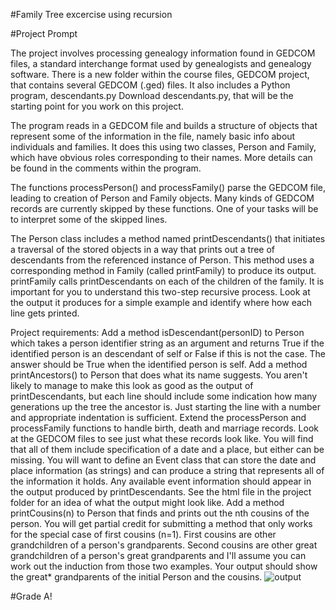 #Family Tree excercise using recursion 

#Project Prompt 

The project involves processing genealogy information found in GEDCOM files, a standard interchange format used by genealogists and genealogy software.  There is a new folder within the course files, GEDCOM project,  that contains several GEDCOM (.ged) files.  It also includes a Python program, descendants.py Download descendants.py, that will be the starting point for you work on this project.

The program reads in a GEDCOM file and builds a structure of objects that represent some of the information in the file, namely basic info about individuals and families.  It does this using two classes, Person and Family, which have obvious roles corresponding to their names.  More details can be found in the comments within the program.

The functions processPerson() and processFamily() parse the GEDCOM file, leading to creation of Person and Family objects.  Many kinds of GEDCOM records are currently skipped by these functions.  One of your tasks will be to  interpret some of the skipped lines.

The Person class includes a method named printDescendants() that initiates a traversal of the stored objects in a way that prints out a tree of descendants from the referenced instance of Person.  This method uses a corresponding method in Family (called printFamily) to produce its output.  printFamily calls printDescendants on each of the children of the family.  It is important for you to understand this two-step recursive process.  Look at the output it produces for a simple example and identify where how each line gets printed.

Project requirements:
Add a method isDescendant(personID) to Person which takes a person identifier string as an argument and returns True if the identified person is an descendant of self or False if this is not the case.  The answer should be True when the identified person is self.
Add a method printAncestors() to Person that does what its name suggests.  You aren't likely to manage to make this look as good as the output of printDescendants, but each line should include some indication how many generations up the tree the ancestor is.  Just starting the line with a number and appropriate indentation is sufficient.
Extend the processPerson and processFamily functions to handle birth, death and marriage records.  Look at the GEDCOM files to see just what these records look like.  You will find that all of them include specification of a date and a place, but either can be missing.  You will want to define an Event class that can store the date and place information (as strings) and can produce a string that represents all of the information it holds.  Any available event information should appear in the output produced by printDescendants.  See the html file in the project folder for an idea of what the output might look like.
Add a method printCousins(n) to Person that finds and prints out the nth cousins of the person.  You will get partial credit for submitting a method that only works for the special case of first cousins (n=1).  First cousins are other grandchildren of a person's grandparents.  Second cousins are other great grandchildren of a person's great grandparents and I'll assume you can work out the induction from those two examples.  Your output should show the great* grandparents of the initial Person and the cousins.
![output](https://github.com/elvolpi/PythonCodes/assets/44304662/a3d8ef9c-6a29-47e6-afec-0678bf6b3a30)

#Grade A!

